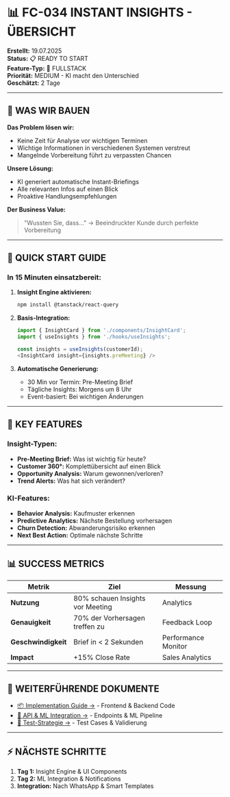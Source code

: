 # 📊 FC-034 INSTANT INSIGHTS - ÜBERSICHT

**Erstellt:** 19.07.2025  
**Status:** 📋 READY TO START  
**Feature-Typ:** 🔀 FULLSTACK  
**Priorität:** MEDIUM - KI macht den Unterschied  
**Geschätzt:** 2 Tage  

---

## 🧠 WAS WIR BAUEN

**Das Problem lösen wir:**
- Keine Zeit für Analyse vor wichtigen Terminen
- Wichtige Informationen in verschiedenen Systemen verstreut
- Mangelnde Vorbereitung führt zu verpassten Chancen

**Unsere Lösung:**
- KI generiert automatische Instant-Briefings
- Alle relevanten Infos auf einen Blick
- Proaktive Handlungsempfehlungen

**Der Business Value:**
> "Wussten Sie, dass..." → Beeindruckter Kunde durch perfekte Vorbereitung

---

## 🚀 QUICK START GUIDE

### In 15 Minuten einsatzbereit:

1. **Insight Engine aktivieren:**
   ```bash
   npm install @tanstack/react-query
   ```

2. **Basis-Integration:**
   ```typescript
   import { InsightCard } from './components/InsightCard';
   import { useInsights } from './hooks/useInsights';
   
   const insights = useInsights(customerId);
   <InsightCard insight={insights.preMeeting} />
   ```

3. **Automatische Generierung:**
   - 30 Min vor Termin: Pre-Meeting Brief
   - Tägliche Insights: Morgens um 8 Uhr
   - Event-basiert: Bei wichtigen Änderungen

---

## 🎯 KEY FEATURES

### Insight-Typen:
- **Pre-Meeting Brief:** Was ist wichtig für heute?
- **Customer 360°:** Komplettübersicht auf einen Blick
- **Opportunity Analysis:** Warum gewonnen/verloren?
- **Trend Alerts:** Was hat sich verändert?

### KI-Features:
- **Behavior Analysis:** Kaufmuster erkennen
- **Predictive Analytics:** Nächste Bestellung vorhersagen
- **Churn Detection:** Abwanderungsrisiko erkennen
- **Next Best Action:** Optimale nächste Schritte

---

## 📊 SUCCESS METRICS

| Metrik | Ziel | Messung |
|--------|------|---------|
| **Nutzung** | 80% schauen Insights vor Meeting | Analytics |
| **Genauigkeit** | 70% der Vorhersagen treffen zu | Feedback Loop |
| **Geschwindigkeit** | Brief in < 2 Sekunden | Performance Monitor |
| **Impact** | +15% Close Rate | Sales Analytics |

---

## 🔗 WEITERFÜHRENDE DOKUMENTE

- [📦 Implementation Guide →](./FC-034_IMPLEMENTATION.md) - Frontend & Backend Code
- [🔌 API & ML Integration →](./FC-034_API.md) - Endpoints & ML Pipeline
- [🧪 Test-Strategie →](./FC-034_TESTING.md) - Test Cases & Validierung

---

## ⚡ NÄCHSTE SCHRITTE

1. **Tag 1:** Insight Engine & UI Components
2. **Tag 2:** ML Integration & Notifications
3. **Integration:** Nach WhatsApp & Smart Templates